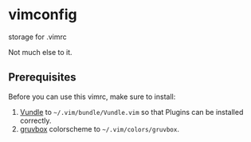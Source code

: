# vimconfig
storage for .vimrc

Not much else to it.

## Prerequisites

Before you can use this vimrc, make sure to install:

1. [Vundle](https://github.com/VundleVim/Vundle.vim) to
   `~/.vim/bundle/Vundle.vim` so that Plugins can be installed correctly.
2. [gruvbox](https://github.com/morhets/gruvbox) colorscheme to
   `~/.vim/colors/gruvbox`.
